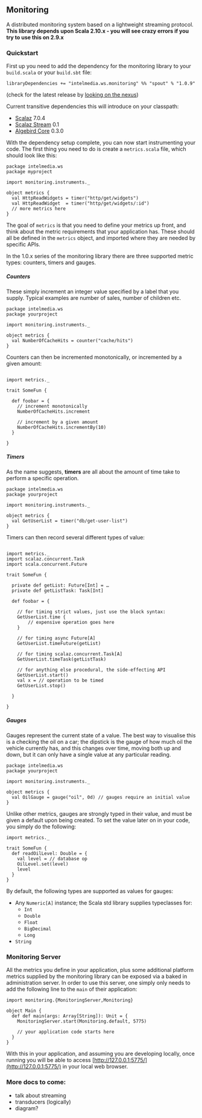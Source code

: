## Monitoring

A distributed monitoring system based on a lightweight streaming protocol. **This library depends upon Scala 2.10.x - you will see crazy errors if you try to use this on 2.9.x**

### Quickstart

First up you need to add the dependency for the monitoring library to your `build.scala` or your `build.sbt` file:

````
libraryDependencies += "intelmedia.ws.monitoring" %% "spout" % "1.0.9"
````
(check for the latest release by [looking on the nexus](http://nexus-nexusloadbal-1cj6r4t1cb574-1345959472.us-east-1.elb.amazonaws.com/nexus/content/repositories/releases/intelmedia/ws/monitoring/spout_2.10/))

Current transitive dependencies this will introduce on your classpath:

- [Scalaz](https://github.com/scalaz/scalaz) 7.0.4
- [Scalaz Stream](https://github.com/scalaz/scalaz-stream) 0.1
- [Algebird Core](https://github.com/twitter/algebird) 0.3.0

With the dependency setup complete, you can now start instrumenting your code. The first thing you need to do is create a `metrics.scala` file, which should look like this:

````
package intelmedia.ws
package myproject

import monitoring.instruments._

object metrics {
  val HttpReadWidgets = timer("http/get/widgets")
  val HttpReadWidget  = timer("http/get/widgets/:id")
  // more metrics here
}
````

The goal of `metrics` is that you need to define your metrics up front, and think about the metric requirements that your application has. These should all be defined in the `metrics` object, and imported where they are needed by specific APIs. 

In the 1.0.x series of the monitoring library there are three supported metric types: counters, timers and gauges.


##### Counters

These simply increment an integer value specified by a label that you supply. Typical examples are number of sales, number of children etc.

````
package intelmedia.ws
package yourproject

import monitoring.instruments._

object metrics {
  val NumberOfCacheHits = counter("cache/hits")
}

````

Counters can then be incremented monotonically, or incremented by a given amount: 

````

import metrics._

trait SomeFun {
  
  def foobar = {
    // increment monotonically 
    NumberOfCacheHits.increment
    
    // increment by a given amount
    NumberOfCacheHits.incrementBy(10)
  }
 
}

````

##### Timers

As the name suggests, **timers** are all about the amount of time take to perform a specific operation.


````
package intelmedia.ws
package yourproject

import monitoring.instruments._

object metrics {
  val GetUserList = timer("db/get-user-list")
}

````
Timers can then record several different types of value:

````

import metrics._
import scalaz.concurrent.Task
import scala.concurrent.Future

trait SomeFun {
  
  private def getList: Future[Int] = …
  private def getListTask: Task[Int]
  
  def foobar = {
    
    // for timing strict values, just use the block syntax:
    GetUserList.time {
    	// expensive operation goes here
    }
    
    // for timing async Future[A]
    GetUserList.timeFuture(getList)
    
    // for timing scalaz.concurrent.Task[A]
    GetUserList.timeTask(getListTask)
    
    // for anything else procedural, the side-effecting API
    GetUserList.start()
    val x = // operation to be timed
    GetUserList.stop()
    
  }
  
}

````

##### Gauges

Gauges represent the current state of a value. The best way to visualise this is a checking the oil on a car; the dipstick is the gauge of how much oil the vehicle currently has, and this changes over time, moving both up and down, but it can only have a single value at any particular reading. 

````
package intelmedia.ws
package yourproject

import monitoring.instruments._

object metrics {
  val OilGauge = gauge("oil", 0d) // gauges require an initial value
}

````
Unlike other metrics, gauges are strongly typed in their value, and must be given a default upon being created. To set the value later on in your code, you simply do the following:

````
import metrics._

trait SomeFun {
  def readOilLevel: Double = {
    val level = // database op
    OilLevel.set(level)
    level
  }
}
````
By default, the following types are supported as values for gauges:

* Any `Numeric[A]` instance; the Scala std library supplies typeclasses for:
	* `Int`
	* `Double`
	* `Float`
	* `BigDecimal` 
	* `Long`
* `String`

### Monitoring Server 

All the metrics you define in your application, plus some additional platform metrics supplied by the monitoring library can be exposed via a baked in administration server. In order to use this server, one simply only needs to add the following line to the `main` of their application:

````
import monitoring.{MonitoringServer,Monitoring}

object Main {
  def def main(args: Array[String]): Unit = {
    MonitoringServer.start(Monitoring.default, 5775)

    // your application code starts here 
  }
}

````
With this in your application, and assuming you are developing locally, once running you will be able to access [http://127.0.0.1:5775/](http://127.0.0.1:5775/) in your local web browser.


### More docs to come:

* talk about streaming
* transducers (logically)
* diagram?